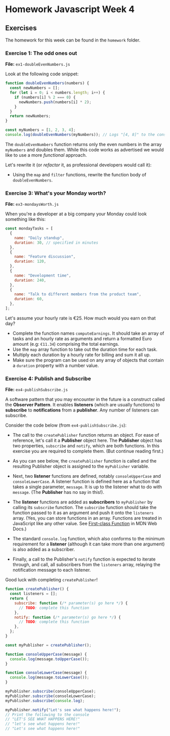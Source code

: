 # Homework Javascript Week 4

## Exercises

The homework for this week can be found in the `homework` folder.

### Exercise 1: The odd ones out

**File:** `ex1-doubleEvenNumbers.js`

Look at the following code snippet:

```js
function doubleEvenNumbers(numbers) {
  const newNumbers = [];
  for (let i = 0; i < numbers.length; i++) {
    if (numbers[i] % 2 === 0) {
      newNumbers.push(numbers[i] * 2);
    }
  }
  return newNumbers;
}

const myNumbers = [1, 2, 3, 4];
console.log(doubleEvenNumbers(myNumbers)); // Logs "[4, 8]" to the console
```

The `doubleEvenNumbers` function returns only the even numbers in the array `myNumbers` and doubles them. While this code works as advertised we would like to use a more _functional_ approach.

Let's rewrite it (or _refactor_ it, as professional developers would call it):

- Using the `map` and `filter` functions, rewrite the function body of `doubleEvenNumbers`.

### Exercise 3: What's your Monday worth?

**File:** `ex3-mondaysWorth.js`

When you're a developer at a big company your Monday could look something like this:

```js
const mondayTasks = [
  {
    name: "Daily standup",
    duration: 30, // specified in minutes
  },
  {
    name: "Feature discussion",
    duration: 120,
  },
  {
    name: "Development time",
    duration: 240,
  },
  {
    name: "Talk to different members from the product team",
    duration: 60,
  },
];
```

Let's assume your hourly rate is €25. How much would you earn on that day?

- Complete the function names `computeEarnings`. It should take an array of tasks and an hourly rate as arguments and return a formatted Euro amount (e.g: `€11.34`) comprising the total earnings.
- Use the `map` array function to take out the duration time for each task.
- Multiply each duration by a hourly rate for billing and sum it all up.
- Make sure the program can be used on any array of objects that contain a `duration` property with a number value.

### Exercise 4: Publish and Subscribe

**File:** `ex4-publishSubscribe.js`

A software pattern that you may encounter in the future is a construct called the **Observer Pattern**. It enables **listeners** (which are usually functions) to **subscribe** to **notifications** from a **publisher**. Any number of listeners can subscribe.

Consider the code below (from `ex4-publishSubscribe.js`):

- The call to the `createPublisher` function returns an object. For ease of reference, let's call it a **Publisher** object here. The **Publisher** object has two properties, `subscribe` and `notify`, which are both functions. In this exercise you are required to complete them. (But continue reading first.)

- As you can see below, the `createPublisher` function is called and the resulting Publisher object is assigned to the `myPublisher` variable.

- Next, two **listener** functions are defined, notably `consoleUpperCase` and `consoleLowerCase`. A listener function is defined here as a function that takes a single parameter, `message`. It is up to the listener what to do with `message`. (The **Publisher** has no say in this!).

- The **listener** functions are added as **subscribers** to `myPublisher` by calling its `subscribe` function. The `subscribe` function should take the function passed to it as an argument and push it onto the `listeners` array. (Yes, you can store functions in an array. Functions are treated in JavaScript like any other value. See [First-class Function](https://developer.mozilla.org/en-US/docs/Glossary/First-class_Function) in MDN Web Docs.)

- The standard `console.log` function, which also conforms to the minimum requirement for a **listener** (although it can take more than one argument) is also added as a subscriber.

- Finally, a call to the Publisher's `notify` function is expected to iterate through, and call, all subscribers from the `listeners` array, relaying the notification message to each listener.

Good luck with completing `createPublisher`!

```js
function createPublisher() {
  const listeners = [];
  return {
    subscribe: function (/* parameter(s) go here */) {
      // TODO: complete this function
    },
    notify: function (/* parameter(s) go here */) {
      // TODO: complete this function
    },
  };
}

const myPublisher = createPublisher();

function consoleUpperCase(message) {
  console.log(message.toUpperCase());
}

function consoleLowerCase(message) {
  console.log(message.toLowerCase());
}

myPublisher.subscribe(consoleUpperCase);
myPublisher.subscribe(consoleLowerCase);
myPublisher.subscribe(console.log);

myPublisher.notify("Let's see what happens here!");
// Print the following to the console
// "LET'S SEE WHAT HAPPENS HERE!"
// "let's see what happens here!"
// "Let's see what happens here!"
```
